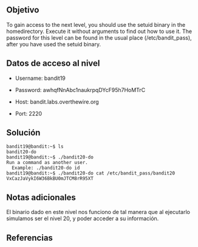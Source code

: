## Objetivo
To gain access to the next level, you should use the setuid binary in the homedirectory. Execute it without arguments to find out how to use it. The password for this level can be found in the usual place (/etc/bandit_pass), after you have used the setuid binary.

## Datos de acceso al nivel
-   Username: bandit19

-   Password: awhqfNnAbc1naukrpqDYcF95h7HoMTrC

-   Host: bandit.labs.overthewire.org

-   Port: 2220

## Solución
```bash()
bandit19@bandit:~$ ls
bandit20-do
bandit19@bandit:~$ ./bandit20-do 
Run a command as another user.
  Example: ./bandit20-do id
bandit19@bandit:~$ ./bandit20-do cat /etc/bandit_pass/bandit20
VxCazJaVykI6W36BkBU0mJTCM8rR95XT

```

## Notas adicionales
El binario dado en este nivel nos funciono de tal manera que al ejecutarlo simulamos ser el nivel 20, y poder acceder a su información.

## Referencias 

